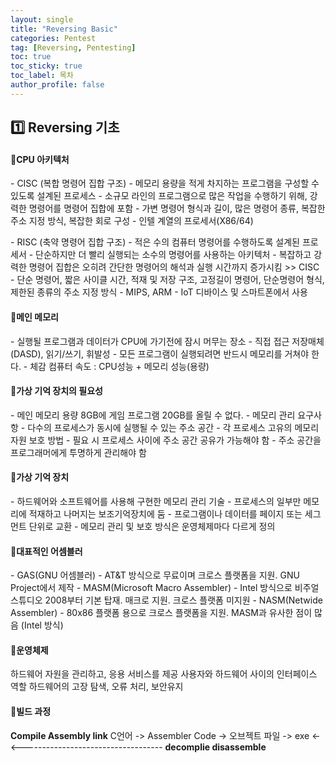 ```yaml
---
layout: single
title: "Reversing Basic"
categories: Pentest
tag: [Reversing, Pentesting]
toc: true
toc_sticky: true
toc_label: 목차
author_profile: false
---
```


## 1️⃣ Reversing 기초



#### 📜**CPU 아키텍처**

\- CISC (복합 명령어 집합 구조)
 \- 메모리 용량을 적게 차지하는 프로그램을 구성할 수 있도록 설계된 프로세스
 \- 소규모 라인의 프로그램으로 많은 작업을 수행하기 위해, 강력한 명령어를 명령어 집합에 포함
 \- 가변 명령어 형식과 길이, 많은 명령어 종류, 복잡한 주소 지정 방식, 복잡한 회로 구성
 \- 인텔 계열의 프로세서(X86/64)

\- RISC (축약 명령어 집합 구조)
 \- 적은 수의 컴퓨터 명령어를 수행하도록 설계된 프로세서
 \- 단순하지만 더 빨리 실행되는 소수의 명령어를 사용하는 아키텍처
 \- 복잡하고 강력한 명령어 집합은 오히려 간단한 명령어의 해석과 실행 시간까지 증가시킴 >> CISC
 \- 단순 명령어, 짧은 사이클 시간, 적재 및 저장 구조, 고정길이 명령어, 단순명령어 형식, 제한된 종류의 주소 지정 방식
 \- MIPS, ARM - IoT 디바이스 및 스마트폰에서 사용



#### 📜**메인 메모리**

\- 실행될 프로그램과 데이터가 CPU에 가기전에 잠시 머무는 장소
\- 직접 접근 저장매체(DASD), 읽기/쓰기, 휘발성
\- 모든 프로그램이 실행되려면 반드시 메모리를 거쳐야 한다. 
\- 체감 컴퓨터 속도 : CPU성능 + 메모리 성능(용량) 



#### 📜**가상 기억 장치의 필요성**

\- 메인 메모리 용량 8GB에 게임 프로그램 20GB를 올릴 수 없다.
\- 메모리 관리 요구사항
\- 다수의 프로세스가 동시에 실행될 수 있는 주소 공간
\- 각 프로세스 고유의 메모리 자원 보호 방법
\- 필요 시 프로세스 사이에 주소 공간 공유가 가능해야 함
\- 주소 공간을 프로그래머에게 투명하게 관리해야 함



#### 📜**가상 기억 장치**

\- 하드웨어와 소프트웨어를 사용해 구현한 메모리 관리 기술
\- 프로세스의 일부만 메모리에 적재하고 나머지는 보조기억장치에 둠
\- 프로그램이나 데이터를 페이지 또는 세그먼트 단위로 교환
\- 메모리 관리 및 보호 방식은 운영체제마다 다르게 정의



#### 📜**대표적인 어셈블러**

\- GAS(GNU 어셈블러) - AT&T 방식으로 무료이며 크로스 플랫폼을 지원. GNU Project에서 제작
\- MASM(Microsoft Macro Assembler) - Intel 방식으로 비주얼 스튜디오 2008부터 기본 탑재. 매크로 지원. 크로스 플랫폼 미지원
\- NASM(Netwide Assembler) - 80x86 플랫폼 용으로 크로스 플랫폼을 지원. MASM과 유사한 점이 많음 (Intel 방식)



#### 📜**운영체제**

하드웨어 자원을 관리하고, 응용 서비스를 제공
사용자와 하드웨어 사이의 인터페이스 역할
하드웨어의 고장 탐색, 오류 처리, 보안유지



#### 📜**빌드 과정**

   **Compile                  Assembly                  link**
C언어 -> Assembler Code -> 오브젝트 파일 -> exe
           <-                     <----------------------------------- 
      **decomplie                     disassemble**





